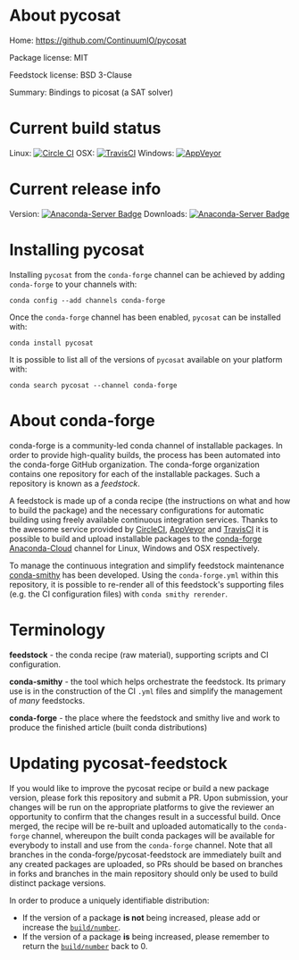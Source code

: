 About pycosat
=============

Home: https://github.com/ContinuumIO/pycosat

Package license: MIT

Feedstock license: BSD 3-Clause

Summary: Bindings to picosat (a SAT solver)



Current build status
====================

Linux: [![Circle CI](https://circleci.com/gh/conda-forge/pycosat-feedstock.svg?style=shield)](https://circleci.com/gh/conda-forge/pycosat-feedstock)
OSX: [![TravisCI](https://travis-ci.org/conda-forge/pycosat-feedstock.svg?branch=master)](https://travis-ci.org/conda-forge/pycosat-feedstock)
Windows: [![AppVeyor](https://ci.appveyor.com/api/projects/status/github/conda-forge/pycosat-feedstock?svg=True)](https://ci.appveyor.com/project/conda-forge/pycosat-feedstock/branch/master)

Current release info
====================
Version: [![Anaconda-Server Badge](https://anaconda.org/conda-forge/pycosat/badges/version.svg)](https://anaconda.org/conda-forge/pycosat)
Downloads: [![Anaconda-Server Badge](https://anaconda.org/conda-forge/pycosat/badges/downloads.svg)](https://anaconda.org/conda-forge/pycosat)

Installing pycosat
==================

Installing `pycosat` from the `conda-forge` channel can be achieved by adding `conda-forge` to your channels with:

```
conda config --add channels conda-forge
```

Once the `conda-forge` channel has been enabled, `pycosat` can be installed with:

```
conda install pycosat
```

It is possible to list all of the versions of `pycosat` available on your platform with:

```
conda search pycosat --channel conda-forge
```


About conda-forge
=================

conda-forge is a community-led conda channel of installable packages.
In order to provide high-quality builds, the process has been automated into the
conda-forge GitHub organization. The conda-forge organization contains one repository
for each of the installable packages. Such a repository is known as a *feedstock*.

A feedstock is made up of a conda recipe (the instructions on what and how to build
the package) and the necessary configurations for automatic building using freely
available continuous integration services. Thanks to the awesome service provided by
[CircleCI](https://circleci.com/), [AppVeyor](http://www.appveyor.com/)
and [TravisCI](https://travis-ci.org/) it is possible to build and upload installable
packages to the [conda-forge](https://anaconda.org/conda-forge)
[Anaconda-Cloud](http://docs.anaconda.org/) channel for Linux, Windows and OSX respectively.

To manage the continuous integration and simplify feedstock maintenance
[conda-smithy](http://github.com/conda-forge/conda-smithy) has been developed.
Using the ``conda-forge.yml`` within this repository, it is possible to re-render all of
this feedstock's supporting files (e.g. the CI configuration files) with ``conda smithy rerender``.


Terminology
===========

**feedstock** - the conda recipe (raw material), supporting scripts and CI configuration.

**conda-smithy** - the tool which helps orchestrate the feedstock.
                   Its primary use is in the construction of the CI ``.yml`` files
                   and simplify the management of *many* feedstocks.

**conda-forge** - the place where the feedstock and smithy live and work to
                  produce the finished article (built conda distributions)


Updating pycosat-feedstock
==========================

If you would like to improve the pycosat recipe or build a new
package version, please fork this repository and submit a PR. Upon submission,
your changes will be run on the appropriate platforms to give the reviewer an
opportunity to confirm that the changes result in a successful build. Once
merged, the recipe will be re-built and uploaded automatically to the
`conda-forge` channel, whereupon the built conda packages will be available for
everybody to install and use from the `conda-forge` channel.
Note that all branches in the conda-forge/pycosat-feedstock are
immediately built and any created packages are uploaded, so PRs should be based
on branches in forks and branches in the main repository should only be used to
build distinct package versions.

In order to produce a uniquely identifiable distribution:
 * If the version of a package **is not** being increased, please add or increase
   the [``build/number``](http://conda.pydata.org/docs/building/meta-yaml.html#build-number-and-string).
 * If the version of a package **is** being increased, please remember to return
   the [``build/number``](http://conda.pydata.org/docs/building/meta-yaml.html#build-number-and-string)
   back to 0.
